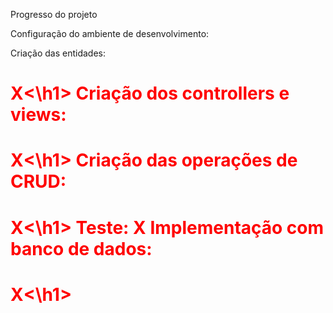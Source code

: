 Progresso do projeto

Configuração do ambiente de desenvolvimento:
<style>
    h1{
        color: red;
    }
</style>

Criação das entidades: <h1>X<\h1>
Criação dos controllers e views: <h1>X<\h1>
Criação das operações de CRUD: <h1>X<\h1>
Teste: X
Implementação com banco de dados: <h1>X<\h1>



